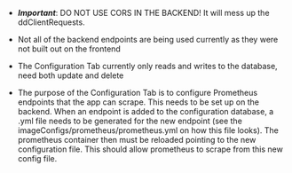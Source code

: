 * ***Important***: DO NOT USE CORS IN THE BACKEND! It will mess up the ddClientRequests. 

* Not all of the backend endpoints are being used currently as they were not built out on the frontend
* The Configuration Tab currently only reads and writes to the database, need both update and delete
* The purpose of the Configuration Tab is to configure Prometheus endpoints that the app can scrape. This needs to be set up on the backend. When an endpoint is added to the configuration database, a .yml file needs to be generated for the new endpoint (see the imageConfigs/prometheus/prometheus.yml on how this file looks). The prometheus container then must be reloaded pointing to the new configuration file. This should allow prometheus to scrape from this new config file. 